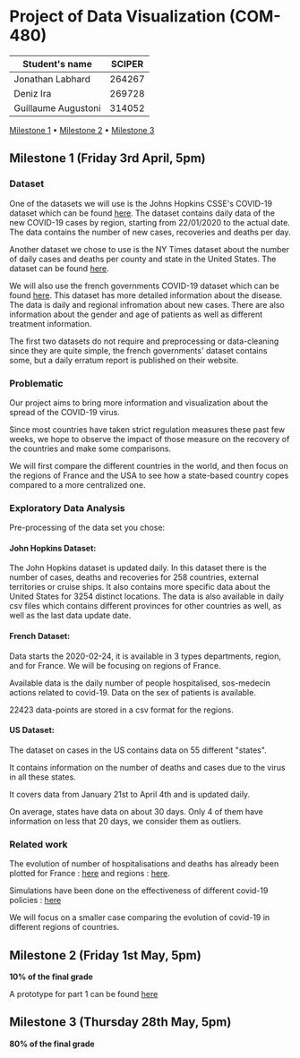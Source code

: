 # Project of Data Visualization (COM-480)

| Student's name | SCIPER |
| -------------- | ------ |
|Jonathan Labhard |264267 |
|Deniz Ira | 269728|
|Guillaume Augustoni | 314052|

[Milestone 1](#milestone-1-friday-3rd-april-5pm) • [Milestone 2](#milestone-2-friday-1st-may-5pm) • [Milestone 3](#milestone-3-thursday-28th-may-5pm)

## Milestone 1 (Friday 3rd April, 5pm)

### Dataset
One of the datasets we will use is the Johns Hopkins CSSE's COVID-19 dataset which can be found <a href="https://github.com/CSSEGISandData/COVID-19">here</a>.
The dataset contains daily data of the new COVID-19 cases by region, starting from 22/01/2020 to the actual date. The data contains the number of new cases, recoveries and deaths per day.

Another dataset we chose to use is the NY Times dataset about the number of daily cases and deaths per county and state in the United States. The dataset can be found <a href="https://github.com/nytimes/covid-19-data/">here</a>.

We will also use the french governments COVID-19 dataset which can be found <a href="https://www.data.gouv.fr/fr/datasets/donnees-des-urgences-hospitalieres-et-de-sos-medecins-relatives-a-lepidemie-de-covid-19/">here</a>. This dataset has more detailed information about the disease. The data is daily and regional infromation about new cases. There are also information about the gender and age of patients as well as different treatment information.

The first two datasets do not require and preprocessing or data-cleaning since they are quite simple, the french governments' dataset contains some, but a daily erratum report is published on their website.

### Problematic
Our project aims to bring more information and visualization about the spread of the COVID-19 virus.

Since most countries have taken strict regulation measures these past few weeks, we hope to observe the impact of those measure on the recovery of the countries and make some comparisons. 

We will first compare the different countries in the world, and then focus on the regions of France and the USA to see how a state-based country copes compared to a more centralized one.

### Exploratory Data Analysis

Pre-processing of the data set you chose:

#### John Hopkins Dataset:
The John Hopkins dataset is updated daily.
In this dataset there is the number of cases, deaths and recoveries for 258 countries, external territories or cruise ships.
It also contains more specific data about the United States for 3254 distinct locations. 
The data is also available in daily csv files which contains different provinces for other countries as well, as well as the last data update date.

#### French Dataset:
Data starts the 2020-02-24, it is available in 3 types departments, region, and for France. We will be focusing on regions of France. 

Available data is the daily number of people hospitalised, sos-medecin actions related to covid-19. Data on the sex of patients is available. 

22423 data-points are stored in a csv format for the regions. 

#### US Dataset:
The dataset on cases in the US contains data on 55 different "states". 

It contains information on the number of deaths and cases due to the virus in all these states. 

It covers data from January 21st to April 4th and is updated daily. 

On average, states have data on about 30 days. Only 4 of them have information on less that 20 days, we consider them as outliers.



### Related work
The evolution of number of hospitalisations and deaths has already been plotted for France : [here](https://datastudio.google.com/u/0/reporting/a62032a5-550a-4a97-bfdc-8ac909f9814b/page/ArPKB)
and regions : 
[here](https://www.lemonde.fr/les-decodeurs/article/2020/04/01/coronavirus-visualisez-le-nombre-de-personnes-hospitalisees-departement-par-departement_6035199_4355770.html). 

Simulations have been done on the effectiveness of different covid-19 policies : [here](https://exchange.iseesystems.com/public/isee/covid-19-simulator/index.html#page1)

We will focus on a smaller case comparing the evolution of covid-19 in different regions of countries. 


## Milestone 2 (Friday 1st May, 5pm)

**10% of the final grade**

A prototype for part 1 can be found [here](https://observablehq.com/d/8d0f9460efcdc7c5)




## Milestone 3 (Thursday 28th May, 5pm)

**80% of the final grade**

